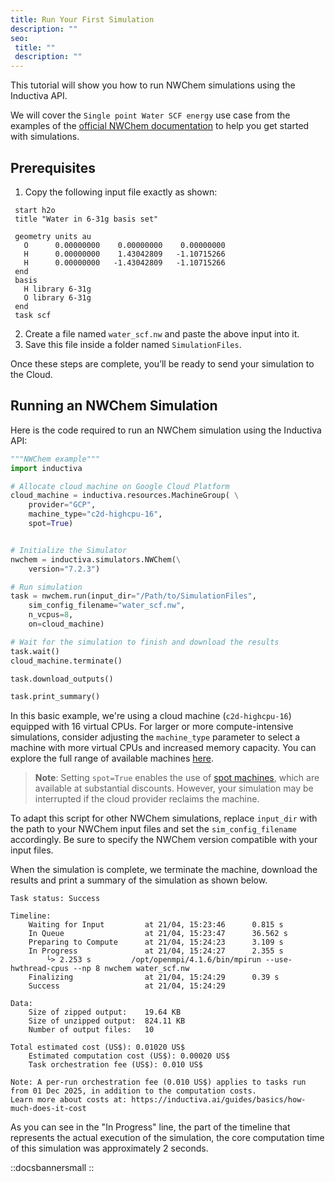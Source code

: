 ```yaml
---
title: Run Your First Simulation
description: ""
seo:
 title: ""
 description: ""
---
```


This tutorial will show you how to run NWChem simulations using the Inductiva API.

We will cover the `Single point Water SCF energy` use case from the examples of the [official NWChem documentation](https://nwchemgit.github.io/Sample.html) to help you get started with simulations.

## Prerequisites
1. Copy the following input file exactly as shown:
```
 start h2o
 title "Water in 6-31g basis set"

 geometry units au
   O      0.00000000    0.00000000    0.00000000
   H      0.00000000    1.43042809   -1.10715266
   H      0.00000000   -1.43042809   -1.10715266
 end
 basis
   H library 6-31g
   O library 6-31g
 end
 task scf
 ```
2. Create a file named `water_scf.nw` and paste the above input into it.
3. Save this file inside a folder named `SimulationFiles`.

Once these steps are complete, you’ll be ready to send your simulation to the Cloud.

## Running an NWChem Simulation
Here is the code required to run an NWChem simulation using the Inductiva API:

```python
"""NWChem example"""
import inductiva

# Allocate cloud machine on Google Cloud Platform
cloud_machine = inductiva.resources.MachineGroup( \
	provider="GCP",
	machine_type="c2d-highcpu-16",
	spot=True)


# Initialize the Simulator
nwchem = inductiva.simulators.NWChem(\
	version="7.2.3")

# Run simulation
task = nwchem.run(input_dir="/Path/to/SimulationFiles",
	sim_config_filename="water_scf.nw",
	n_vcpus=8,
	on=cloud_machine)

# Wait for the simulation to finish and download the results
task.wait()
cloud_machine.terminate()

task.download_outputs()

task.print_summary()
```

In this basic example, we're using a cloud machine (`c2d-highcpu-16`) equipped with 16 virtual CPUs.
For larger or more compute-intensive simulations, consider adjusting the `machine_type` parameter to select
a machine with more virtual CPUs and increased memory capacity. You can explore the full range of available machines [here](https://console.inductiva.ai/machine-groups/instance-types).

> **Note**: Setting `spot=True` enables the use of [spot machines](..machines/spot-machines), which are available at substantial discounts.
> However, your simulation may be interrupted if the cloud provider reclaims the machine.

To adapt this script for other NWChem simulations, replace `input_dir` with the path to your NWChem input files
and set the `sim_config_filename` accordingly. Be sure to specify the NWChem version compatible with your input files.

When the simulation is complete, we terminate the machine, download the results and print a summary of the simulation as shown below.

```
Task status: Success

Timeline:
	Waiting for Input         at 21/04, 15:23:46      0.815 s
	In Queue                  at 21/04, 15:23:47      36.562 s
	Preparing to Compute      at 21/04, 15:24:23      3.109 s
	In Progress               at 21/04, 15:24:27      2.355 s
		└> 2.253 s         /opt/openmpi/4.1.6/bin/mpirun --use-hwthread-cpus --np 8 nwchem water_scf.nw
	Finalizing                at 21/04, 15:24:29      0.39 s
	Success                   at 21/04, 15:24:29

Data:
	Size of zipped output:    19.64 KB
	Size of unzipped output:  824.11 KB
	Number of output files:   10

Total estimated cost (US$): 0.01020 US$
	Estimated computation cost (US$): 0.00020 US$
	Task orchestration fee (US$): 0.010 US$

Note: A per-run orchestration fee (0.010 US$) applies to tasks run from 01 Dec 2025, in addition to the computation costs.
Learn more about costs at: https://inductiva.ai/guides/basics/how-much-does-it-cost
```

As you can see in the "In Progress" line, the part of the timeline that represents the actual execution of
the simulation, the core computation time of this simulation was approximately 2 seconds.

::docsbannersmall
::
